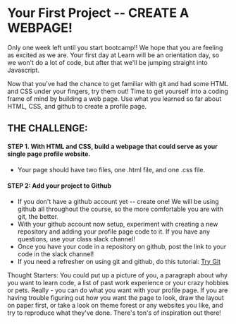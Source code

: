 # Your First Project -- CREATE A WEBPAGE!

Only one week left until you start bootcamp!! We hope that you are feeling as excited as we are. Your first day at Learn will be an orientation day, so we won't do a lot of code, but after that we'll be jumping straight into Javascript. 

Now that you've had the chance to get familiar with git and had some HTML and CSS under your fingers, try them out! Time to get yourself into a coding frame of mind by building a web page. Use what you learned so far about HTML, CSS, and github to create a profile page.

## THE CHALLENGE:

#### STEP 1. With HTML and CSS, build a webpage that could serve as your single page profile website.
- Your page should have two files, one .html file, and one .css file. 

#### STEP 2: Add your project to Github
- If you don't have a github account yet -- create one! We will be using github all throughout the course, so the more comfortable you are with git, the better. 
- With your github account now setup, experiment with creating a new repository and adding your profile page code to it. If you have any questions, use your class slack channel!
- Once you have your code in a repository on github, post the link to your code in the slack channel!
- If you need a refresher on using git and github, do this tutorial: <a href="https://www.codeschool.com/courses/try-git"> Try Git</a>

Thought Starters: You could put up a picture of you, a paragraph about why you want to learn code, a list of past work experience or your crazy hobbies or pets. Really - you can do what you want with your profile page. If you are having trouble figuring out how you want the page to look, draw the layout on paper first, or take a look on theme forest or any websites you like, and try to reproduce what they've done. There's ton's of inspiration out there!
